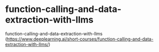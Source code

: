 # function-calling-and-data-extraction-with-llms
function-calling-and-data-extraction-with-llms (https://www.deeplearning.ai/short-courses/function-calling-and-data-extraction-with-llms/)
